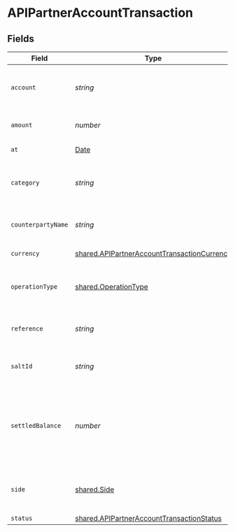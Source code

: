 # APIPartnerAccountTransaction


## Fields

| Field                                                                                                      | Type                                                                                                       | Required                                                                                                   | Description                                                                                                |
| ---------------------------------------------------------------------------------------------------------- | ---------------------------------------------------------------------------------------------------------- | ---------------------------------------------------------------------------------------------------------- | ---------------------------------------------------------------------------------------------------------- |
| `account`                                                                                                  | *string*                                                                                                   | :heavy_minus_sign:                                                                                         | Business bank account identifier or reference                                                              |
| `amount`                                                                                                   | *number*                                                                                                   | :heavy_check_mark:                                                                                         | Total amount of the transaction.                                                                           |
| `at`                                                                                                       | [Date](https://developer.mozilla.org/en-US/docs/Web/JavaScript/Reference/Global_Objects/Date)              | :heavy_check_mark:                                                                                         | Date of the transaction                                                                                    |
| `category`                                                                                                 | *string*                                                                                                   | :heavy_minus_sign:                                                                                         | Category of this transaction (expense, salaries ...)                                                       |
| `counterpartyName`                                                                                         | *string*                                                                                                   | :heavy_minus_sign:                                                                                         | Business name of the transaction counterparty                                                              |
| `currency`                                                                                                 | [shared.APIPartnerAccountTransactionCurrency](../../models/shared/apipartneraccounttransactioncurrency.md) | :heavy_minus_sign:                                                                                         | Transaction currency                                                                                       |
| `operationType`                                                                                            | [shared.OperationType](../../models/shared/operationtype.md)                                               | :heavy_minus_sign:                                                                                         | Source or payment method of this transaction                                                               |
| `reference`                                                                                                | *string*                                                                                                   | :heavy_minus_sign:                                                                                         | Bank reference for the transaction                                                                         |
| `saltId`                                                                                                   | *string*                                                                                                   | :heavy_minus_sign:                                                                                         | Unique identifier of this transaction                                                                      |
| `settledBalance`                                                                                           | *number*                                                                                                   | :heavy_minus_sign:                                                                                         | Balance of the business bank account right after this transaction was processed                            |
| `side`                                                                                                     | [shared.Side](../../models/shared/side.md)                                                                 | :heavy_minus_sign:                                                                                         | Is the transaction a debit or a credit operation.                                                          |
| `status`                                                                                                   | [shared.APIPartnerAccountTransactionStatus](../../models/shared/apipartneraccounttransactionstatus.md)     | :heavy_minus_sign:                                                                                         | N/A                                                                                                        |